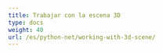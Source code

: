```yaml
---
title: Trabajar con la escena 3D
type: docs
weight: 40
url: /es/python-net/working-with-3d-scene/
---
```

